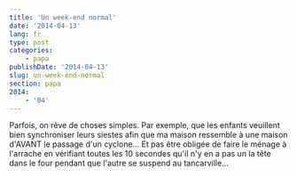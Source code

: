 ```yaml
---
title: 'Un week-end normal'
date: '2014-04-13'
lang: fr
type: post
categories:
    - papa
publishDate: '2014-04-13'
slug: un-week-end-normal
section: papa
2014:
    - '04'
---
```


Parfois, on rêve de choses simples. Par exemple, que les enfants veuillent bien synchroniser leurs siestes afin que ma maison ressemble à une maison d'AVANT le passage d'un cyclone... Et pas être obligée de faire le ménage à l'arrache en vérifiant toutes les 10 secondes qu'il n'y en a pas un la tête dans le four pendant que l'autre se suspend au tancarville...
